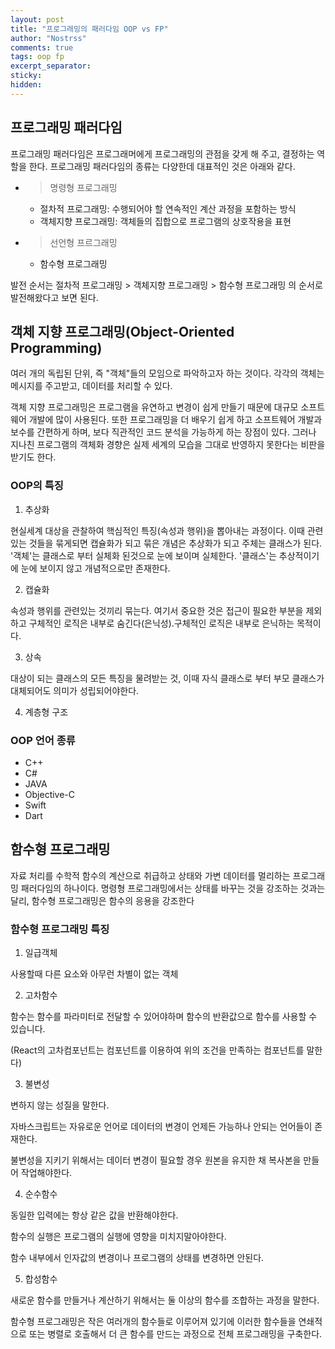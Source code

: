 ```yaml
---
layout: post
title: "프로그래밍의 패러다임 OOP vs FP"
author: "Nostrss"
comments: true
tags: oop fp
excerpt_separator:
sticky:
hidden:
---
```





## 프로그래밍 패러다임


프로그래밍 패러다임은 프로그래머에게 프로그래밍의 관점을 갖게 해 주고, 결정하는 역할을 한다.
프로그래밍 패러다임의 종류는 다양한데 대표적인 것은 아래와 같다.


- >명령형 프로그래밍
  - 절차적 프로그래밍: 수행되어야 할 연속적인 계산 과정을 포함하는 방식
  - 객체지향 프로그래밍: 객체들의 집합으로 프로그램의 상호작용을 표현

- >선언형 프르그래밍
  - 함수형 프로그래밍

발전 순서는 절차적 프로그래밍 > 객체지향 프로그래밍 > 함수형 프로그래밍 의 순서로 발전해왔다고 보면 된다.


## 객체 지향 프로그래밍(Object-Oriented Programming)

여러 개의 독립된 단위, 즉 "객체"들의 모임으로 파악하고자 하는 것이다. 각각의 객체는 메시지를 주고받고, 데이터를 처리할 수 있다.

객체 지향 프로그래밍은 프로그램을 유연하고 변경이 쉽게 만들기 때문에 대규모 소프트웨어 개발에 많이 사용된다. 또한 프로그래밍을 더 배우기 쉽게 하고 소프트웨어 개발과 보수를 간편하게 하며, 보다 직관적인 코드 분석을 가능하게 하는 장점이 있다. 그러나 지나친 프로그램의 객체화 경향은 실제 세계의 모습을 그대로 반영하지 못한다는 비판을 받기도 한다.

### OOP의 특징

1. 추상화

현실세계 대상을 관찰하여 핵심적인 특징(속성과 행위)을 뽑아내는 과정이다.
이때 관련있는 것들을 묶게되면 캡슐화가 되고 묶은 개념은 추상화가 되고 주체는 클래스가 된다.
'객체'는 클래스로 부터 실체화 된것으로 눈에 보이며 실체한다.
'클래스'는 추상적이기에 눈에 보이지 않고 개념적으로만 존재한다.

2. 캡슐화

속성과 행위를 관련있는 것끼리 묶는다.
여기서 중요한 것은 접근이 필요한 부분을 제외하고 구체적인 로직은 내부로 숨긴다(은닉성).구체적인 로직은 내부로 은닉하는 목적이다.

3. 상속

대상이 되는 클래스의 모든 특징을 물려받는 것, 이때 자식 클래스로 부터 부모 클래스가 대체되어도 의미가 성립되어야한다.

4. 계층형 구조


### OOP 언어 종류
- C++
- C#
- JAVA
- Objective-C
- Swift
- Dart

## 함수형 프로그래밍

자료 처리를 수학적 함수의 계산으로 취급하고 상태와 가변 데이터를 멀리하는 프로그래밍 패러다임의 하나이다. 명령형 프로그래밍에서는 상태를 바꾸는 것을 강조하는 것과는 달리, 함수형 프로그래밍은 함수의 응용을 강조한다

### 함수형 프로그래밍 특징

1. 일급객체

사용할때 다른 요소와 아무런 차별이 없는 객체 

2. 고차함수

함수는 함수를 파라미터로 전달할 수 있어야하며 함수의 반환값으로 함수를 사용할 수 있습니다.

(React의 고차컴포넌트는 컴포넌트를 이용하여 위의 조건을 만족하는 컴포넌트를 말한다)

 
3. 불변성

변하지 않는 성질을 말한다.

자바스크립트는 자유로운 언어로 데이터의 변경이 언제든 가능하나 안되는 언어들이 존재한다.

불변성을 지키기 위해서는 데이터 변경이 필요할 경우 원본을 유지한 채 복사본을 만들어 작업해야한다.

 

4. 순수함수

동일한 입력에는 항상 같은 값을 반환해야한다.

함수의 실행은 프로그램의 실행에 영향을 미치지말아야한다. 

함수 내부에서 인자값의 변경이나 프로그램의 상태를 변경하면 안된다.


5. 합성함수

새로운 함수를 만들거나 계산하기 위해서는 둘 이상의 함수를 조합하는 과정을 말한다.

함수형 프로그래밍은 작은 여러개의 함수들로 이루어져 있기에 이러한 함수들을 연쇄적으로 또는 병렬로 호출해서 더 큰 함수를 만드는 과정으로 전체 프로그래밍을 구축한다.




